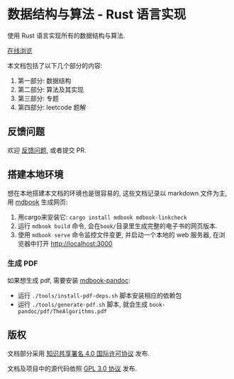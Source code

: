# 数据结构与算法 - Rust 语言实现

使用 Rust 语言实现所有的数据结构与算法.

[在线浏览](https://algs.biofan.org)

本文档包括了以下几个部分的内容:

1. 第一部分: 数据结构
2. 第二部分: 算法及其实现
3. 第三部分: 专题
4. 第四部分: leetcode 题解

## 反馈问题

欢迎 [反馈问题](https://github.com/xushaohua/TheAlgorithms/issues), 或者提交 PR.

## 搭建本地环境

想在本地搭建本文档的环境也是很容易的, 这些文档记录以 markdown 文件为主,
用 [mdbook](https://github.com/rust-lang/mdBook) 生成网页:

1. 用cargo来安装它: `cargo install mdbook mdbook-linkcheck`
2. 运行 `mdbook build` 命令, 会在`book/`目录里生成完整的电子书的网页版本.
3. 使用 `mdbook serve` 命令监控文件变更, 并启动一个本地的 web 服务器,
   在浏览器中打开 [http://localhost:3000](http://localhost:3000)

### 生成 PDF

如果想生成 pdf, 需要安装 [mdbook-pandoc](https://github.com/max-heller/mdbook-pandoc):

- 运行 `./tools/install-pdf-deps.sh` 脚本安装相应的依赖包
- 运行 `./tools/generate-pdf.sh` 脚本, 就会生成 `book-pandoc/pdf/TheAlgorithms.pdf`

## 版权

文档部分采用 [知识共享署名 4.0 国际许可协议](CC-BY-NC-ND-4.0.txt) 发布.

文档及项目中的源代码依照 [GPL 3.0 协议](LICENSE) 发布.
